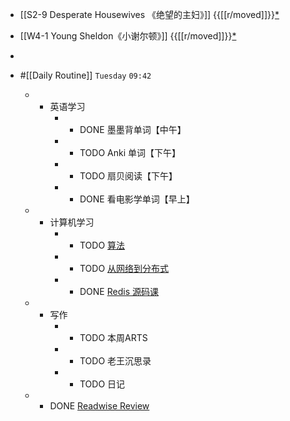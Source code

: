 - [[S2-9 Desperate Housewives 《绝望的主妇》]] {{[[r/moved]]}}[*](((ae30e5d3-7fee-4eca-b920-dc6d1f8dfc94)))

- [[W4-1 Young Sheldon《小谢尔顿》]] {{[[r/moved]]}}[*](((1a35da8d-8440-448c-9c4d-20a24c635a48)))

- 

- #[[Daily Routine]] `Tuesday` `09:42`
	 - - 英语学习
		 - - DONE 墨墨背单词【中午】

		 - - TODO Anki 单词【下午】

		 - - TODO 扇贝阅读【下午】

		 - - DONE 看电影学单词【早上】

	 - - 计算机学习
		 - - TODO [算法](omnifocus:///task/n1slutCBkyO)

		 - - TODO [从网络到分布式](omnifocus:///task/mvEpkUnqe3P)

		 - - DONE [Redis 源码课](https://time.geekbang.org/column/intro/100084301)

	 - - 写作
		 - - TODO 本周ARTS

		 - - TODO 老王沉思录

		 - - TODO 日记 

	 - - DONE [Readwise Review](https://readwise.io/review/2021-08-03)
